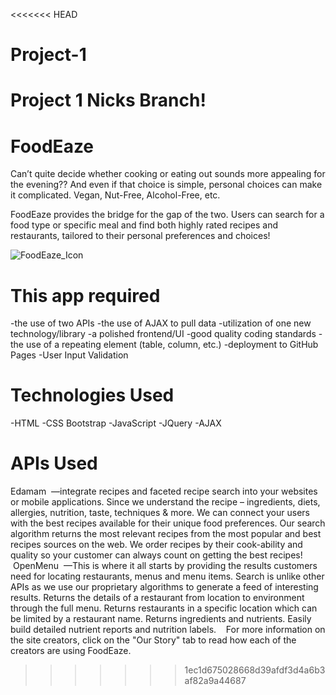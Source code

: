 <<<<<<< HEAD
# Project-1
Project 1
Nicks Branch!
=======
# FoodEaze

Can’t quite decide whether cooking or eating out sounds more appealing for the evening?? And even if that choice is simple, personal choices can make it complicated. Vegan, Nut-Free, Alcohol-Free, etc. 

FoodEaze provides the bridge for the gap of the two. Users can search for a food type or specific meal and find both highly rated recipes and restaurants, tailored to their personal preferences and choices!

![FoodEaze_Icon](assets/images/FoodEazeLabel)

# This app required
-the use of two APIs
-the use of AJAX to pull data
-utilization of one new technology/library
-a polished frontend/UI
-good quality coding standards 
-the use of a repeating element (table, column, etc.)
-deployment to GitHub Pages
-User Input Validation


# Technologies Used
-HTML
-CSS Bootstrap
-JavaScript
-JQuery
-AJAX

# APIs Used
Edamam
 —integrate recipes and faceted recipe search into your websites or mobile applications. Since we understand the recipe – ingredients, diets, allergies, nutrition, taste, techniques & more. We can connect your users with the best recipes available for their unique food preferences. Our search algorithm returns the most relevant recipes from the most popular and best recipes sources on the web. We order recipes by their cook-ability and quality so your customer can always count on getting the best recipes!
 
 OpenMenu
 —This is where it all starts by providing the results customers need for locating restaurants, menus and menu items. Search is unlike other APIs as we use our proprietary algorithms to generate a feed of interesting results. Returns the details of a restaurant from location to environment through the full menu. Returns restaurants in a specific location which can be limited by a restaurant name. Returns ingredients and nutrients. Easily build detailed nutrient reports and nutrition labels.
 
 For more information on the site creators, click on the "Our Story" tab to read how each of the creators are using FoodEaze.
>>>>>>> 1ec1d675028668d39afdf3d4a6b3af82a9a44687
